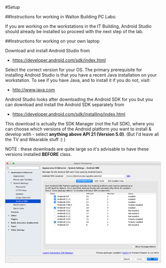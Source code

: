 #Setup

##Instructions for working in Walton Building PC Labs:

If you are working on the workstations in the IT Building, Android Studio should already be installed so proceed with the next step of the lab.

##Instructions for working on your own laptop

Download and install Android Studio from

 - <https://developer.android.com/sdk/index.html>

Select the correct version for your OS. The primary prerequisite for installing Android Studio is that you have a recent Java installation on your workstation. To see if you have Java, and to install it if you do not, visit:

 - <http://www.java.com>

Android Studio looks after downloading the Android SDK for you but you can download and install the Android SDK separately from

- <https://developer.android.com/sdk/installing/index.html>

This download is actually the SDK Manager (not the full SDK), where you can choose which versions of the Android platform you want to install & develop with - select <b>anything above API 21 (Version 5.0)</b>. (But I'd leave all the TV and Wearable stuff :) ) 

NOTE : these downloads are quite large so it's advisable to have these versions installed <b>BEFORE</b> class.

![](../img/sdk.png)




